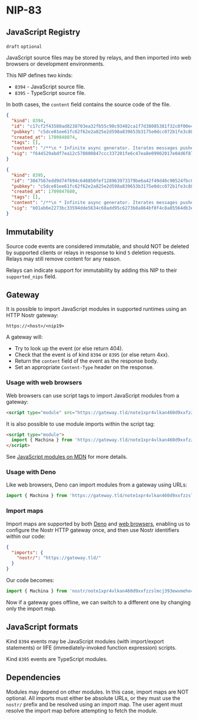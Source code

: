 NIP-83
======

JavaScript Registry
-------------------

`draft` `optional`

JavaScript source files may be stored by relays, and then imported into web browsers or development environments.

This NIP defines two kinds:

- `8394` - JavaScript source file.
- `8395` - TypeScript source file.

In both cases, the `content` field contains the source code of the file.

```json
{
  "kind": 8394,
  "id": "c17cf2f43580ad8238703ea32fb55c90c93402ca1f7d38085381f32c0f00e459",
  "pubkey": "c5dce01ee61fc62f62e2a825e2d598a839653b3175e0dcc072b1fe3c885f84a7",
  "created_at": 1709848074,
  "tags": [],
  "content": "/**\n * Infinite async generator. Iterates messages pushed to it until closed.\n * Only one consumer is expected to use a Machina instance at a time.\n *\n * @example\n * ```ts\n * // Create the Machina instance\n * const machina = new Machina<string>();\n *\n * // Async generator loop\n * async function getMessages() {\n *   for await (const msg of machina.stream()) {\n *     console.log(msg);\n *   }\n * }\n *\n * // Start the generator\n * getMessages();\n *\n * // Push messages to it\n * machina.push('hello!');\n * machina.push('whats up?');\n * machina.push('greetings');\n * ```\n */\nexport class Machina {\n  #queue = [];\n  #resolve;\n  #aborted = false;\n\n  constructor(signal) {\n    if (signal?.aborted) {\n      this.abort();\n    } else {\n      signal?.addEventListener('abort', () => this.abort(), { once: true });\n    }\n  }\n\n  /** Get messages as an AsyncGenerator. */\n  async *[Symbol.asyncIterator]() {\n    while (!this.#aborted) {\n      if (this.#queue.length) {\n        yield this.#queue.shift();\n        continue;\n      }\n\n      await new Promise((_resolve) => {\n        this.#resolve = _resolve;\n      });\n    }\n\n    throw new DOMException('The signal has been aborted', 'AbortError');\n  }\n\n  /** Push a message into the Machina instance, making it available to the consumer of `stream()`. */\n  push(data) {\n    this.#queue.push(data);\n    this.#resolve?.();\n  }\n\n  /** Stops streaming and throws an error to the consumer. */\n  abort() {\n    this.#aborted = true;\n    this.#resolve?.();\n  }\n}\n",
  "sig": "f644529abdf7ea12c570800847ccc337201fe6c47ea8e09902017e04d6f87605c4c3ab7cece1189df9271a27df06e0da0c6f35375098004644d4dfbc38ba78e7"
}
```

```json
{
  "kind": 8395,
  "id": "3047567edd9d74f694c648850fef128963973379be6a42f49d40c90524fbc079",
  "pubkey": "c5dce01ee61fc62f62e2a825e2d598a839653b3175e0dcc072b1fe3c885f84a7",
  "created_at": 1709847680,
  "tags": [],
  "content": "/**\n * Infinite async generator. Iterates messages pushed to it until closed.\n * Only one consumer is expected to use a Machina instance at a time.\n *\n * @example\n * ```ts\n * // Create the Machina instance\n * const machina = new Machina<string>();\n *\n * // Async generator loop\n * async function getMessages() {\n *   for await (const msg of machina.stream()) {\n *     console.log(msg);\n *   }\n * }\n *\n * // Start the generator\n * getMessages();\n *\n * // Push messages to it\n * machina.push('hello!');\n * machina.push('whats up?');\n * machina.push('greetings');\n * ```\n */\nexport class Machina<T> {\n  #queue: T[] = [];\n  #resolve: (() => void) | undefined;\n  #aborted = false;\n\n  constructor(signal?: AbortSignal) {\n    if (signal?.aborted) {\n      this.abort();\n    } else {\n      signal?.addEventListener('abort', () => this.abort(), { once: true });\n    }\n  }\n\n  /** Get messages as an AsyncGenerator. */\n  async *[Symbol.asyncIterator](): AsyncGenerator<T> {\n    while (!this.#aborted) {\n      if (this.#queue.length) {\n        yield this.#queue.shift() as T;\n        continue;\n      }\n\n      await new Promise<void>((_resolve) => {\n        this.#resolve = _resolve;\n      });\n    }\n\n    throw new DOMException('The signal has been aborted', 'AbortError');\n  }\n\n  /** Push a message into the Machina instance, making it available to the consumer of `stream()`. */\n  push(data: T): void {\n    this.#queue.push(data);\n    this.#resolve?.();\n  }\n\n  /** Stops streaming and throws an error to the consumer. */\n  private abort(): void {\n    this.#aborted = true;\n    this.#resolve?.();\n  }\n}\n",
  "sig": "b01ab6e2273bc33594dde5634c68add95c6273b8a864bf8f4c8a85564db3e3df2c9981a3c5d8694cc4fa0e0f984635d6b51d5ca352eff96b7cb789c39429d303"
}
```

## Immutability

Source code events are considered immutable, and should NOT be deleted by supported clients or relays in response to kind `5` deletion requests.
Relays may still remove content for any reason.

Relays can indicate support for immutability by adding this NIP to their `supported_nips` field.

## Gateway

It is possible to import JavaScript modules in supported runtimes using an HTTP Nostr gateway:

```
https://<host>/<nip19>
```

A gateway will:

- Try to look up the event (or else return 404).
- Check that the event is of kind `8394` or `8395` (or else return 4xx).
- Return the `content` field of the event as the response body.
- Set an appropriate `Content-Type` header on the response.

### Usage with web browsers

Web browsers can use script tags to import JavaScript modules from a gateway:

```html
<script type="module" src="https://gateway.tld/note1xpr4vlkan460d9xxfzzslmcj393ewvmehe4y9ayagrys2f8mcpus9rk8kj"></script>
```

It is also possible to use module imports within the script tag:

```html
<script type="module">
  import { Machina } from 'https://gateway.tld/note1xpr4vlkan460d9xxfzzslmcj393ewvmehe4y9ayagrys2f8mcpus9rk8kj';
</script>
```

See [JavaScript modules on MDN](https://developer.mozilla.org/en-US/docs/Web/JavaScript/Guide/Modules) for more details.

### Usage with Deno

Like web browsers, Deno can import modules from a gateway using URLs:

```js
import { Machina } from 'https://gateway.tld/note1xpr4vlkan460d9xxfzzslmcj393ewvmehe4y9ayagrys2f8mcpus9rk8kj';
```

### Import maps

Import maps are supported by both [Deno](https://docs.deno.com/runtime/manual/basics/import_maps) and [web browsers](https://developer.mozilla.org/en-US/docs/Web/JavaScript/Guide/Modules#importing_modules_using_import_maps), enabling us to configure the Nostr HTTP gateway once, and then use Nostr identifiers within our code:

```json
{
  "imports": {
    "nostr/": "https://gateway.tld/"
  }
}
```

Our code becomes:

```js
import { Machina } from 'nostr/note1xpr4vlkan460d9xxfzzslmcj393ewvmehe4y9ayagrys2f8mcpus9rk8kj';
```

Now if a gateway goes offline, we can switch to a different one by changing only the import map.

## JavaScript formats

Kind `8394` events may be JavaScript modules (with import/export statements) or IIFE (immediately-invoked function expression) scripts.

Kind `8395` events are TypeScript modules.

## Dependencies

Modules may depend on other modules. In this case, import maps are NOT optional.
All imports must either be absolute URLs, or they must use the `nostr/` prefix and be resolved using an import map.
The user agent must resolve the import map before attempting to fetch the module.
